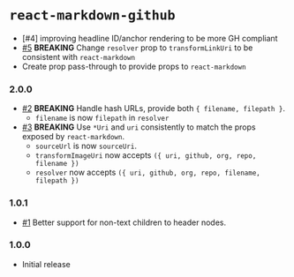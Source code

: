 # `react-markdown-github`


- [#4] improving headline ID/anchor rendering to be more GH compliant
- [#5] **BREAKING** Change `resolver` prop to `transformLinkUri` to be consistent with `react-markdown`
- Create prop pass-through to provide props to `react-markdown`

### 2.0.0

- [#2] **BREAKING** Handle hash URLs, provide both `{ filename, filepath }`.
   - `filename` is now `filepath` in `resolver` 
- [#3] **BREAKING** Use `*Uri` and `uri` consistently to match the props
  exposed by `react-markdown`.
   - `sourceUrl` is now `sourceUri`.
   - `transformImageUri` now accepts `({ uri, github, org, repo, filename })`
   - `resolver` now accepts `({ uri, github, org, repo, filename, filepath })`

### 1.0.1

- [#1] Better support for non-text children to header nodes.

### 1.0.0

- Initial release

[#1]: https://github.com/godaddy/react-markdown-github/pull/1
[#2]: https://github.com/godaddy/react-markdown-github/pull/2
[#3]: https://github.com/godaddy/react-markdown-github/pull/3
[#5]: https://github.com/godaddy/react-markdown-github/pull/5
